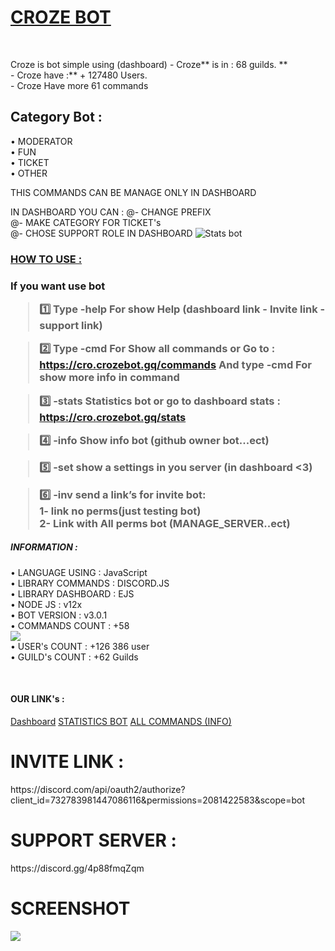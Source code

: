 <a href="https://cro.crozebot.gq/"><h1>CROZE BOT</h1></a>
<br>
<p>
Croze is bot simple using (dashboard)
<stron>
- Croze** is in : 68 guilds. **<br>
- Croze have :** + 127480 Users.<br>
- Croze Have more 61 commands
</strong>
<br  />
</p>
<h2>Category Bot :</h2>
<p>
          • MODERATOR<br>
          • FUN<br>
          • TICKET <br>
          • OTHER
<br />

THIS COMMANDS CAN BE MANAGE ONLY IN DASHBOARD 

  IN DASHBOARD YOU CAN :
         @- CHANGE PREFIX<br>
         @- MAKE CATEGORY FOR TICKET's<br>
         @- CHOSE SUPPORT ROLE IN DASHBOARD
<img src="https://cdn.discordapp.com/attachments/785628573821173771/791074960638476288/screenshot.png" alt="Stats bot" />
</p>
<a href="https://cro.crozebot.gq/commands"><h3> HOW TO USE :<h3></a>
If you want use bot 

> 1️⃣ Type **-help** For show Help (dashboard link - Invite link - support link)

> 2️⃣ Type **-cmd** For Show all commands or Go to : https://cro.crozebot.gq/commands 
And type **-cmd <name command>** For show more info in command

> 3️⃣ **-stats** Statistics bot or go to dashboard stats : <https://cro.crozebot.gq/stats>

> 4️⃣  **-info** Show info bot (github owner bot...ect)

> 5️⃣  **-set** show a settings in you server (in dashboard <3)

> 6️⃣  **-inv** send a link’s for invite bot: <br>1- link no perms(just testing bot)<br>2- Link with All perms bot 
(MANAGE_SERVER..ect)
<h5> INFORMATION :</h5>
<p>
• LANGUAGE USING : JavaScript<br>
• LIBRARY COMMANDS : DISCORD.JS<br>
• LIBRARY DASHBOARD : EJS<br>
• NODE JS : v12x<br>
• BOT VERSION : v3.0.1<br>
• COMMANDS COUNT : +58<br>
<img src="https://cdn.discordapp.com/attachments/785628573821173771/791074772024557608/screenshot.png" /><br>
• USER's COUNT : +126 386 user<br>
• GUILD's COUNT : +62 Guilds
</p>
<br>
<h4> OUR LINK's :</h4>
<p>

<a href="https://cro.crozebot.gq/dashboard"><i class=""></i> Dashboard</a>
<a href="https://cro.crozebot.gq/stats"><i class=""></i> STATISTICS BOT</a>
<a href="https://cro.crozebot.gq/commands"><i class=""></i> ALL COMMANDS (INFO)</a>
<h1>INVITE LINK :</h1>
<p> https://discord.com/api/oauth2/authorize?client_id=732783981447086116&permissions=2081422583&scope=bot</p>
<h1>SUPPORT SERVER :</h1>
<p> https://discord.gg/4p88fmqZqm </p>
</p>
<h1> SCREENSHOT </h1>
<img src="https://cdn.discordapp.com/attachments/785628573821173771/791075394232254464/image0.png" />
